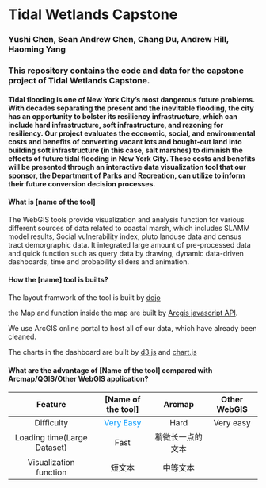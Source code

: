 # Tidal Wetlands Capstone
### Yushi Chen, Sean Andrew Chen, Chang Du, Andrew Hill, Haoming Yang

### This repository contains the code and data for the capstone project of Tidal Wetlands Capstone. 

#### Tidal flooding is one of New York City’s most dangerous future problems. With decades separating the present and the inevitable flooding, the city has an opportunity to bolster its resiliency infrastructure, which can include hard infrastructure, soft infrastructure, and rezoning for resiliency. Our project evaluates the economic, social, and environmental costs and benefits of converting vacant lots and bought-out land into  building soft infrastructure (in this case, salt marshes) to diminish the effects of future tidal flooding in New York City. These costs and benefits will be presented through an interactive data visualization tool that our sponsor, the Department of Parks and Recreation, can utilize to inform their future conversion decision processes. 




#### What is  [name of the tool]
The WebGIS tools provide visualization and analysis function for various different sources of data related to coastal marsh, which includes SLAMM model results, Social vulnerability index, pluto landuse data and census tract demorgraphic data. It integrated large amount of pre-processed data and quick function such as query data by drawing, dynamic data-driven dashboards, time and probability sliders and animation. 

#### How the [name] tool is builts?
The layout framwork of the tool is built by [dojo](https://dojotoolkit.org/) 

the Map and function inside the map are built by [Arcgis javascript API](https://developers.arcgis.com/javascript/). 

We use ArcGIS online portal to host all of our data, which have already been cleaned.

The charts in the dashboard are built by [d3.js](https://d3js.org/) and [chart.js](https://www.chartjs.org/) 


#### What are the advantage of [Name of the tool] compared with Arcmap/QGIS/Other WebGIS application?
| Feature | [Name of the tool] | Arcmap | Other WebGIS
| :------: | :------: | :------: |:------: |
| Difficulty | <font color=#0099ff>Very Easy</font> | Hard | Very easy|
| Loading time(Large Dataset) | Fast | 稍微长一点的文本 |
| Visualization function | 短文本 | 中等文本 |
